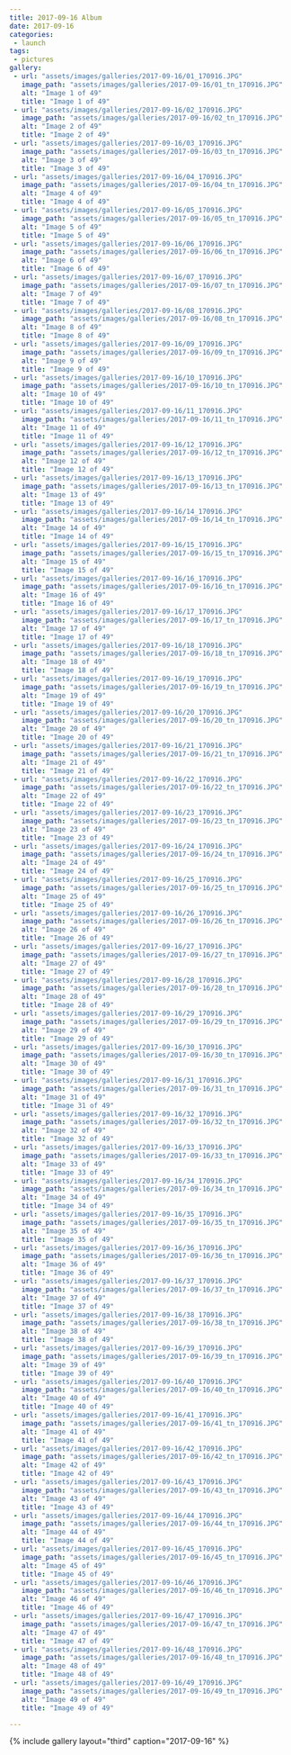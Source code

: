 ```yaml
---
title: 2017-09-16 Album
date: 2017-09-16
categories:
 - launch
tags:
 - pictures
gallery:
 - url: "assets/images/galleries/2017-09-16/01_170916.JPG"
   image_path: "assets/images/galleries/2017-09-16/01_tn_170916.JPG"
   alt: "Image 1 of 49"
   title: "Image 1 of 49"
 - url: "assets/images/galleries/2017-09-16/02_170916.JPG"
   image_path: "assets/images/galleries/2017-09-16/02_tn_170916.JPG"
   alt: "Image 2 of 49"
   title: "Image 2 of 49"
 - url: "assets/images/galleries/2017-09-16/03_170916.JPG"
   image_path: "assets/images/galleries/2017-09-16/03_tn_170916.JPG"
   alt: "Image 3 of 49"
   title: "Image 3 of 49"
 - url: "assets/images/galleries/2017-09-16/04_170916.JPG"
   image_path: "assets/images/galleries/2017-09-16/04_tn_170916.JPG"
   alt: "Image 4 of 49"
   title: "Image 4 of 49"
 - url: "assets/images/galleries/2017-09-16/05_170916.JPG"
   image_path: "assets/images/galleries/2017-09-16/05_tn_170916.JPG"
   alt: "Image 5 of 49"
   title: "Image 5 of 49"
 - url: "assets/images/galleries/2017-09-16/06_170916.JPG"
   image_path: "assets/images/galleries/2017-09-16/06_tn_170916.JPG"
   alt: "Image 6 of 49"
   title: "Image 6 of 49"
 - url: "assets/images/galleries/2017-09-16/07_170916.JPG"
   image_path: "assets/images/galleries/2017-09-16/07_tn_170916.JPG"
   alt: "Image 7 of 49"
   title: "Image 7 of 49"
 - url: "assets/images/galleries/2017-09-16/08_170916.JPG"
   image_path: "assets/images/galleries/2017-09-16/08_tn_170916.JPG"
   alt: "Image 8 of 49"
   title: "Image 8 of 49"
 - url: "assets/images/galleries/2017-09-16/09_170916.JPG"
   image_path: "assets/images/galleries/2017-09-16/09_tn_170916.JPG"
   alt: "Image 9 of 49"
   title: "Image 9 of 49"
 - url: "assets/images/galleries/2017-09-16/10_170916.JPG"
   image_path: "assets/images/galleries/2017-09-16/10_tn_170916.JPG"
   alt: "Image 10 of 49"
   title: "Image 10 of 49"
 - url: "assets/images/galleries/2017-09-16/11_170916.JPG"
   image_path: "assets/images/galleries/2017-09-16/11_tn_170916.JPG"
   alt: "Image 11 of 49"
   title: "Image 11 of 49"
 - url: "assets/images/galleries/2017-09-16/12_170916.JPG"
   image_path: "assets/images/galleries/2017-09-16/12_tn_170916.JPG"
   alt: "Image 12 of 49"
   title: "Image 12 of 49"
 - url: "assets/images/galleries/2017-09-16/13_170916.JPG"
   image_path: "assets/images/galleries/2017-09-16/13_tn_170916.JPG"
   alt: "Image 13 of 49"
   title: "Image 13 of 49"
 - url: "assets/images/galleries/2017-09-16/14_170916.JPG"
   image_path: "assets/images/galleries/2017-09-16/14_tn_170916.JPG"
   alt: "Image 14 of 49"
   title: "Image 14 of 49"
 - url: "assets/images/galleries/2017-09-16/15_170916.JPG"
   image_path: "assets/images/galleries/2017-09-16/15_tn_170916.JPG"
   alt: "Image 15 of 49"
   title: "Image 15 of 49"
 - url: "assets/images/galleries/2017-09-16/16_170916.JPG"
   image_path: "assets/images/galleries/2017-09-16/16_tn_170916.JPG"
   alt: "Image 16 of 49"
   title: "Image 16 of 49"
 - url: "assets/images/galleries/2017-09-16/17_170916.JPG"
   image_path: "assets/images/galleries/2017-09-16/17_tn_170916.JPG"
   alt: "Image 17 of 49"
   title: "Image 17 of 49"
 - url: "assets/images/galleries/2017-09-16/18_170916.JPG"
   image_path: "assets/images/galleries/2017-09-16/18_tn_170916.JPG"
   alt: "Image 18 of 49"
   title: "Image 18 of 49"
 - url: "assets/images/galleries/2017-09-16/19_170916.JPG"
   image_path: "assets/images/galleries/2017-09-16/19_tn_170916.JPG"
   alt: "Image 19 of 49"
   title: "Image 19 of 49"
 - url: "assets/images/galleries/2017-09-16/20_170916.JPG"
   image_path: "assets/images/galleries/2017-09-16/20_tn_170916.JPG"
   alt: "Image 20 of 49"
   title: "Image 20 of 49"
 - url: "assets/images/galleries/2017-09-16/21_170916.JPG"
   image_path: "assets/images/galleries/2017-09-16/21_tn_170916.JPG"
   alt: "Image 21 of 49"
   title: "Image 21 of 49"
 - url: "assets/images/galleries/2017-09-16/22_170916.JPG"
   image_path: "assets/images/galleries/2017-09-16/22_tn_170916.JPG"
   alt: "Image 22 of 49"
   title: "Image 22 of 49"
 - url: "assets/images/galleries/2017-09-16/23_170916.JPG"
   image_path: "assets/images/galleries/2017-09-16/23_tn_170916.JPG"
   alt: "Image 23 of 49"
   title: "Image 23 of 49"
 - url: "assets/images/galleries/2017-09-16/24_170916.JPG"
   image_path: "assets/images/galleries/2017-09-16/24_tn_170916.JPG"
   alt: "Image 24 of 49"
   title: "Image 24 of 49"
 - url: "assets/images/galleries/2017-09-16/25_170916.JPG"
   image_path: "assets/images/galleries/2017-09-16/25_tn_170916.JPG"
   alt: "Image 25 of 49"
   title: "Image 25 of 49"
 - url: "assets/images/galleries/2017-09-16/26_170916.JPG"
   image_path: "assets/images/galleries/2017-09-16/26_tn_170916.JPG"
   alt: "Image 26 of 49"
   title: "Image 26 of 49"
 - url: "assets/images/galleries/2017-09-16/27_170916.JPG"
   image_path: "assets/images/galleries/2017-09-16/27_tn_170916.JPG"
   alt: "Image 27 of 49"
   title: "Image 27 of 49"
 - url: "assets/images/galleries/2017-09-16/28_170916.JPG"
   image_path: "assets/images/galleries/2017-09-16/28_tn_170916.JPG"
   alt: "Image 28 of 49"
   title: "Image 28 of 49"
 - url: "assets/images/galleries/2017-09-16/29_170916.JPG"
   image_path: "assets/images/galleries/2017-09-16/29_tn_170916.JPG"
   alt: "Image 29 of 49"
   title: "Image 29 of 49"
 - url: "assets/images/galleries/2017-09-16/30_170916.JPG"
   image_path: "assets/images/galleries/2017-09-16/30_tn_170916.JPG"
   alt: "Image 30 of 49"
   title: "Image 30 of 49"
 - url: "assets/images/galleries/2017-09-16/31_170916.JPG"
   image_path: "assets/images/galleries/2017-09-16/31_tn_170916.JPG"
   alt: "Image 31 of 49"
   title: "Image 31 of 49"
 - url: "assets/images/galleries/2017-09-16/32_170916.JPG"
   image_path: "assets/images/galleries/2017-09-16/32_tn_170916.JPG"
   alt: "Image 32 of 49"
   title: "Image 32 of 49"
 - url: "assets/images/galleries/2017-09-16/33_170916.JPG"
   image_path: "assets/images/galleries/2017-09-16/33_tn_170916.JPG"
   alt: "Image 33 of 49"
   title: "Image 33 of 49"
 - url: "assets/images/galleries/2017-09-16/34_170916.JPG"
   image_path: "assets/images/galleries/2017-09-16/34_tn_170916.JPG"
   alt: "Image 34 of 49"
   title: "Image 34 of 49"
 - url: "assets/images/galleries/2017-09-16/35_170916.JPG"
   image_path: "assets/images/galleries/2017-09-16/35_tn_170916.JPG"
   alt: "Image 35 of 49"
   title: "Image 35 of 49"
 - url: "assets/images/galleries/2017-09-16/36_170916.JPG"
   image_path: "assets/images/galleries/2017-09-16/36_tn_170916.JPG"
   alt: "Image 36 of 49"
   title: "Image 36 of 49"
 - url: "assets/images/galleries/2017-09-16/37_170916.JPG"
   image_path: "assets/images/galleries/2017-09-16/37_tn_170916.JPG"
   alt: "Image 37 of 49"
   title: "Image 37 of 49"
 - url: "assets/images/galleries/2017-09-16/38_170916.JPG"
   image_path: "assets/images/galleries/2017-09-16/38_tn_170916.JPG"
   alt: "Image 38 of 49"
   title: "Image 38 of 49"
 - url: "assets/images/galleries/2017-09-16/39_170916.JPG"
   image_path: "assets/images/galleries/2017-09-16/39_tn_170916.JPG"
   alt: "Image 39 of 49"
   title: "Image 39 of 49"
 - url: "assets/images/galleries/2017-09-16/40_170916.JPG"
   image_path: "assets/images/galleries/2017-09-16/40_tn_170916.JPG"
   alt: "Image 40 of 49"
   title: "Image 40 of 49"
 - url: "assets/images/galleries/2017-09-16/41_170916.JPG"
   image_path: "assets/images/galleries/2017-09-16/41_tn_170916.JPG"
   alt: "Image 41 of 49"
   title: "Image 41 of 49"
 - url: "assets/images/galleries/2017-09-16/42_170916.JPG"
   image_path: "assets/images/galleries/2017-09-16/42_tn_170916.JPG"
   alt: "Image 42 of 49"
   title: "Image 42 of 49"
 - url: "assets/images/galleries/2017-09-16/43_170916.JPG"
   image_path: "assets/images/galleries/2017-09-16/43_tn_170916.JPG"
   alt: "Image 43 of 49"
   title: "Image 43 of 49"
 - url: "assets/images/galleries/2017-09-16/44_170916.JPG"
   image_path: "assets/images/galleries/2017-09-16/44_tn_170916.JPG"
   alt: "Image 44 of 49"
   title: "Image 44 of 49"
 - url: "assets/images/galleries/2017-09-16/45_170916.JPG"
   image_path: "assets/images/galleries/2017-09-16/45_tn_170916.JPG"
   alt: "Image 45 of 49"
   title: "Image 45 of 49"
 - url: "assets/images/galleries/2017-09-16/46_170916.JPG"
   image_path: "assets/images/galleries/2017-09-16/46_tn_170916.JPG"
   alt: "Image 46 of 49"
   title: "Image 46 of 49"
 - url: "assets/images/galleries/2017-09-16/47_170916.JPG"
   image_path: "assets/images/galleries/2017-09-16/47_tn_170916.JPG"
   alt: "Image 47 of 49"
   title: "Image 47 of 49"
 - url: "assets/images/galleries/2017-09-16/48_170916.JPG"
   image_path: "assets/images/galleries/2017-09-16/48_tn_170916.JPG"
   alt: "Image 48 of 49"
   title: "Image 48 of 49"
 - url: "assets/images/galleries/2017-09-16/49_170916.JPG"
   image_path: "assets/images/galleries/2017-09-16/49_tn_170916.JPG"
   alt: "Image 49 of 49"
   title: "Image 49 of 49"

---
```


{% include gallery layout="third" caption="2017-09-16" %}
